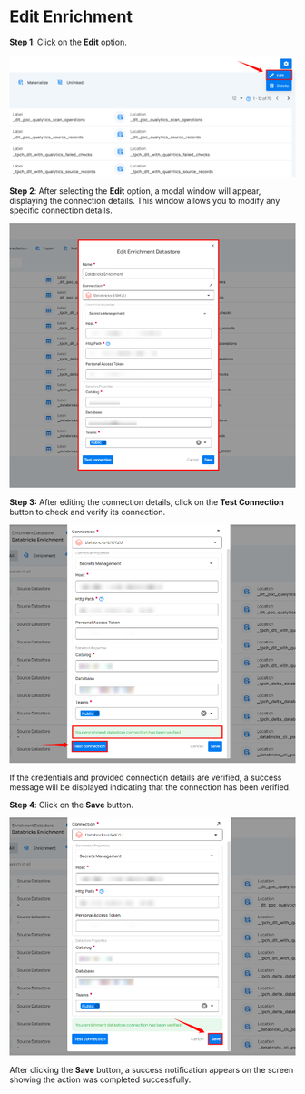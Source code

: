 # Edit Enrichment

**Step 1**: Click on the **Edit** option.

![edit](../assets/enrichment/edit-enrichment/edit-light.png)

**Step 2**: After selecting the **Edit** option, a modal window will appear, displaying the connection details. This window allows you to modify any specific connection details.

![edit-modal](../assets/enrichment/edit-enrichment/edit-modal-light.png)

**Step 3:** After editing the connection details, click on the **Test Connection** button to check and verify its connection.

![test-notification](../assets/enrichment/edit-enrichment/test-notification-light.png)

If the credentials and provided connection details are verified, a success message will be displayed indicating that the connection has been verified.

**Step 4**: Click on the **Save** button.

![save](../assets/enrichment/edit-enrichment/save-light.png)

After clicking the **Save** button, a success notification appears on the screen showing the action was completed successfully.
